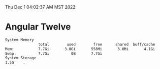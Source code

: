 Thu Dec  1 04:02:37 AM MST 2022

# Angular Twelve

```bash
System Memory
               total        used        free      shared  buff/cache   available
Mem:           7.7Gi       3.0Gi       558Mi       3.0Mi       4.1Gi       4.3Gi
Swap:          7.7Gi          0B       7.7Gi
System Storage
1.5G	.
```
